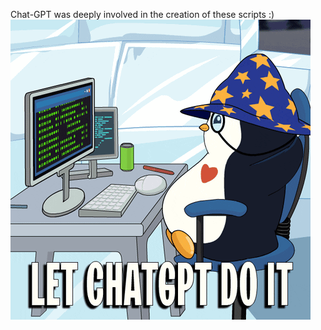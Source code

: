 Chat-GPT was deeply involved in the creation of these scripts :)
![](https://github.com/FabFromTheSnow/IT-Homemade/blob/main/oui.gif)
